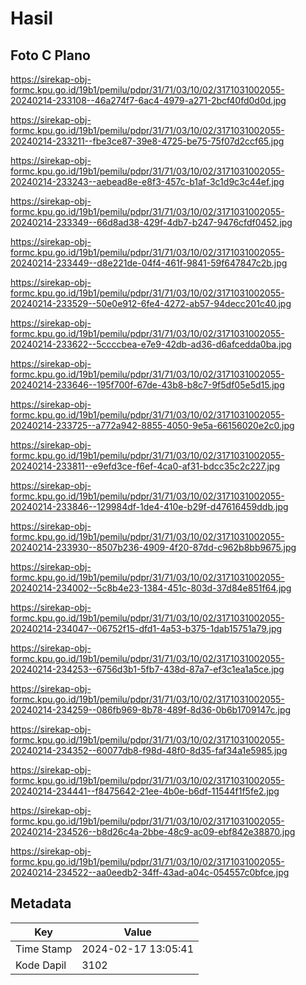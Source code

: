 # Hasil

## Foto C Plano

https://sirekap-obj-formc.kpu.go.id/19b1/pemilu/pdpr/31/71/03/10/02/3171031002055-20240214-233108--46a274f7-6ac4-4979-a271-2bcf40fd0d0d.jpg

https://sirekap-obj-formc.kpu.go.id/19b1/pemilu/pdpr/31/71/03/10/02/3171031002055-20240214-233211--fbe3ce87-39e8-4725-be75-75f07d2ccf65.jpg

https://sirekap-obj-formc.kpu.go.id/19b1/pemilu/pdpr/31/71/03/10/02/3171031002055-20240214-233243--aebead8e-e8f3-457c-b1af-3c1d9c3c44ef.jpg

https://sirekap-obj-formc.kpu.go.id/19b1/pemilu/pdpr/31/71/03/10/02/3171031002055-20240214-233349--66d8ad38-429f-4db7-b247-9476cfdf0452.jpg

https://sirekap-obj-formc.kpu.go.id/19b1/pemilu/pdpr/31/71/03/10/02/3171031002055-20240214-233449--d8e221de-04f4-461f-9841-59f647847c2b.jpg

https://sirekap-obj-formc.kpu.go.id/19b1/pemilu/pdpr/31/71/03/10/02/3171031002055-20240214-233529--50e0e912-6fe4-4272-ab57-94decc201c40.jpg

https://sirekap-obj-formc.kpu.go.id/19b1/pemilu/pdpr/31/71/03/10/02/3171031002055-20240214-233622--5ccccbea-e7e9-42db-ad36-d6afcedda0ba.jpg

https://sirekap-obj-formc.kpu.go.id/19b1/pemilu/pdpr/31/71/03/10/02/3171031002055-20240214-233646--195f700f-67de-43b8-b8c7-9f5df05e5d15.jpg

https://sirekap-obj-formc.kpu.go.id/19b1/pemilu/pdpr/31/71/03/10/02/3171031002055-20240214-233725--a772a942-8855-4050-9e5a-66156020e2c0.jpg

https://sirekap-obj-formc.kpu.go.id/19b1/pemilu/pdpr/31/71/03/10/02/3171031002055-20240214-233811--e9efd3ce-f6ef-4ca0-af31-bdcc35c2c227.jpg

https://sirekap-obj-formc.kpu.go.id/19b1/pemilu/pdpr/31/71/03/10/02/3171031002055-20240214-233846--129984df-1de4-410e-b29f-d47616459ddb.jpg

https://sirekap-obj-formc.kpu.go.id/19b1/pemilu/pdpr/31/71/03/10/02/3171031002055-20240214-233930--8507b236-4909-4f20-87dd-c962b8bb9675.jpg

https://sirekap-obj-formc.kpu.go.id/19b1/pemilu/pdpr/31/71/03/10/02/3171031002055-20240214-234002--5c8b4e23-1384-451c-803d-37d84e851f64.jpg

https://sirekap-obj-formc.kpu.go.id/19b1/pemilu/pdpr/31/71/03/10/02/3171031002055-20240214-234047--06752f15-dfd1-4a53-b375-1dab15751a79.jpg

https://sirekap-obj-formc.kpu.go.id/19b1/pemilu/pdpr/31/71/03/10/02/3171031002055-20240214-234253--6756d3b1-5fb7-438d-87a7-ef3c1ea1a5ce.jpg

https://sirekap-obj-formc.kpu.go.id/19b1/pemilu/pdpr/31/71/03/10/02/3171031002055-20240214-234259--086fb969-8b78-489f-8d36-0b6b1709147c.jpg

https://sirekap-obj-formc.kpu.go.id/19b1/pemilu/pdpr/31/71/03/10/02/3171031002055-20240214-234352--60077db8-f98d-48f0-8d35-faf34a1e5985.jpg

https://sirekap-obj-formc.kpu.go.id/19b1/pemilu/pdpr/31/71/03/10/02/3171031002055-20240214-234441--f8475642-21ee-4b0e-b6df-11544f1f5fe2.jpg

https://sirekap-obj-formc.kpu.go.id/19b1/pemilu/pdpr/31/71/03/10/02/3171031002055-20240214-234526--b8d26c4a-2bbe-48c9-ac09-ebf842e38870.jpg

https://sirekap-obj-formc.kpu.go.id/19b1/pemilu/pdpr/31/71/03/10/02/3171031002055-20240214-234522--aa0eedb2-34ff-43ad-a04c-054557c0bfce.jpg


## Metadata

| Key        | Value               |
| ---------- | ------------------- |
| Time Stamp | 2024-02-17 13:05:41 |
| Kode Dapil | 3102                |



